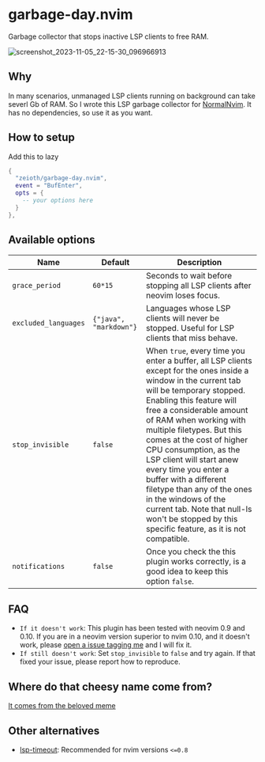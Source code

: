 # garbage-day.nvim
Garbage collector that stops inactive LSP clients to free RAM. 

![screenshot_2023-11-05_22-15-30_096966913](https://github.com/Zeioth/garbage-day.nvim/assets/3357792/449858f2-13a1-44d3-96ab-96e1f8df1432)

## Why
In many scenarios, unmanaged LSP clients running on background can take severl Gb of RAM. So I wrote this LSP garbage collector for [NormalNvim](https://github.com/NormalNvim/NormalNvim). It has no dependencies, so use it as you want.

## How to setup
Add this to lazy

```lua
{
  "zeioth/garbage-day.nvim",
  event = "BufEnter",
  opts = {
    -- your options here
  }
},
```

## Available options

| Name | Default | Description |
|--|--|--|
| `grace_period` | `60*15` | Seconds to wait before stopping all LSP clients after neovim loses focus. |
| `excluded_languages` | `{"java", "markdown"}` | Languages whose LSP clients will never be stopped. Useful for LSP clients that miss behave. |
| `stop_invisible` | `false` | When `true`, every time you enter a buffer, all LSP clients except for the ones inside a window in the current tab will be temporary stopped. Enabling this feature will free a considerable amount of RAM when working with multiple filetypes. But this comes at the cost of higher CPU consumption, as the LSP client will start anew every time you enter a buffer with a different filetype than any of the ones in the windows of the current tab. Note that null-ls won't be stopped by this specific feature, as it is not compatible. |
| `notifications` | `false` | Once you check the this plugin works correctly, is a good idea to keep this option `false`. |

## FAQ

* `If it doesn't work`: This plugin has been tested with neovim 0.9 and 0.10. If you are in a neovim version superior to nvim 0.10, and it doesn't work, please [open a issue tagging me](https://github.com/Zeioth/garbage-day.nvim/issues) and I will fix it.
* `If still doesn't work`: Set `stop_invisible` to `false` and try again. If that fixed your issue, please report how to reproduce.

## Where do that cheesy name come from?
[It comes from the beloved meme](https://knowyourmeme.com/memes/garbage-day)

## Other alternatives
* [lsp-timeout](https://github.com/hinell/lsp-timeout.nvim): Recommended for nvim versions `<=0.8`

